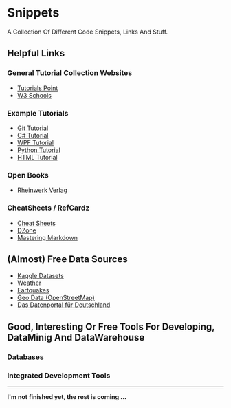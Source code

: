 # Snippets
A Collection Of Different Code Snippets, Links And Stuff.


## Helpful Links

### General Tutorial Collection Websites
- [Tutorials Point](https://www.tutorialspoint.com)
- [W3 Schools](https://www.w3schools.com)


### Example Tutorials
- [Git Tutorial](https://www.tutorialspoint.com/git/index.htm)
- [C# Tutorial](https://www.tutorialspoint.com/csharp/index.htm)
- [WPF Tutorial](https://www.tutorialspoint.com/wpf/index.htm)
- [Python Tutorial](https://www.tutorialspoint.com/python/index.htm)
- [HTML Tutorial](https://www.w3schools.com/html/default.asp)


### Open Books
- [Rheinwerk Verlag](https://www.rheinwerk-verlag.de/openbook/)


### CheatSheets / RefCardz
- [Cheat Sheets](http://www.cheat-sheets.org/)
- [DZone](https://dzone.com/refcardz)
- [Mastering Markdown](https://guides.github.com/features/mastering-markdown/)


## (Almost) Free Data Sources
- [Kaggle Datasets](https://www.kaggle.com/datasets)
- [Weather](https://openweathermap.org/)
- [Eartquakes](https://www.emsc-csem.org/service/rss/rss.php?typ=emsc)
- [Geo Data (OpenStreetMap)](http://download.geofabrik.de/)
- [Das Datenportal für Deutschland](https://www.govdata.de/)


## Good, Interesting Or Free Tools For Developing, DataMinig And DataWarehouse

### Databases

### Integrated Development Tools

---

**I'm not finished yet, the rest is coming ...**
